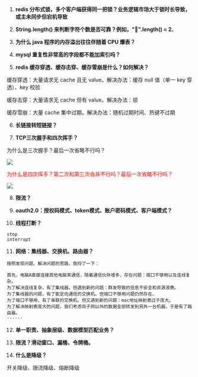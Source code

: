 1. **redis 分布式锁，多个客户端获得同一把锁？业务逻辑市场大于锁时长导致，或主未同步但宕机导致**

2. **String.length() 来判断字符个数是否可靠？例如，"𤭡".length() = 2**。

3. **为什么 java 程序的内存溢出往往伴随着 CPU 爆表？**

4. **mysql 重复性非常高的字段都不能加索引吗？**

5. **redis 缓存穿透、缓存击穿、缓存雪崩是什么？如何解决？**

缓存穿透：大量请求无 cache 且无 value。解决办法：缓存 null 值（单一 key 穿透）、key 校验

缓存击穿：大量请求无 cache 但有 value。解决办法：锁

缓存雪崩：大量 cache 集中过期。解决办法：随机过期时间、热键不过期

6. **长链接转短链接？**

7. **TCP三次握手和四次挥手？**

为什么是三次握手？最后一次省略不行吗？

![](https://img2018.cnblogs.com/blog/1845293/201912/1845293-20191212131738006-306904945.png)

<font color='red'>为什么是四次挥手？第二次和第三次合并不行吗？最后一次省略不行吗？</font>

![](https://img2018.cnblogs.com/blog/1090617/201901/1090617-20190116111104366-175362855.png)

8. **限流？**

9. **oauth2.0：授权码模式、token模式、账户密码模式、客户端模式？**

10. **线程打断？**

```
stop
interrupt
```

11. **网络：集线器、交换机、路由器？**

```
按照发现问题、解决问题的思路，我捋了一下：

首先，电脑A直接连接其他电脑来通信，随着通信伙伴增多，存在问题：端口不够用以及连线复杂。
为了解决连线复杂，有了集线器。但遇到新的问题：群发导致的信息不安全和资源浪费。
为了集线器的问题，有了能定向通信的交换机。但端口不够用问题仍然存在。
为了端口不够用，有了串联的交换机。但又遇到新的问题：mac地址映射表过于庞大。
为了解决映射表庞大的问题，我们考虑将子网以外的数据全部转发到另外一台机器，于是有了路由器。
······
```

12. **单一职责、抽象层级、数据模型匹配业务？**

13. **限流？滑动窗口、漏桶、令牌桶。**

14. **什么是降级？**

开关降级、限流降级、熔断降级

